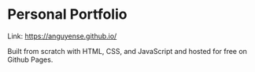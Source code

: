 # Personal Portfolio
Link: https://anguyense.github.io/

Built from scratch with HTML, CSS, and JavaScript and hosted for free on Github Pages.
